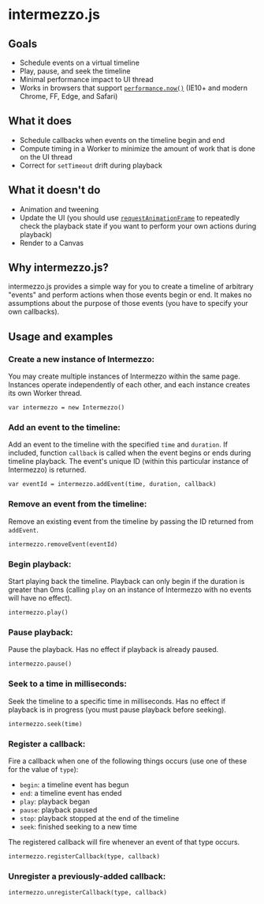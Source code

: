 # intermezzo.js

## Goals
- Schedule events on a virtual timeline
- Play, pause, and seek the timeline
- Minimal performance impact to UI thread
- Works in browsers that support [`performance.now()`](https://developer.mozilla.org/en-US/docs/Web/API/Performance/now) (IE10+ and modern Chrome, FF, Edge, and Safari)

## What it does
- Schedule callbacks when events on the timeline begin and end
- Compute timing in a Worker to minimize the amount of work that is done on the UI thread
- Correct for `setTimeout` drift during playback

## What it doesn't do
- Animation and tweening
- Update the UI (you should use [`requestAnimationFrame`](https://developer.mozilla.org/en-US/docs/Web/API/window/requestAnimationFrame) to repeatedly check the playback state if you want to perform your own actions during playback)
- Render to a Canvas

## Why intermezzo.js?
intermezzo.js provides a simple way for you to create a timeline of arbitrary "events" and perform actions when those events begin or end. It makes no assumptions about the purpose of those events (you have to specify your own callbacks).

## Usage and examples
### Create a new instance of Intermezzo:
You may create multiple instances of Intermezzo within the same page. Instances operate independently of each other, and each instance creates its own Worker thread.

    var intermezzo = new Intermezzo()

### Add an event to the timeline:
Add an event to the timeline with the specified `time` and `duration`. If included, function `callback` is called when the event begins or ends during timeline playback. The event's unique ID (within this particular instance of Intermezzo) is returned.

    var eventId = intermezzo.addEvent(time, duration, callback)

### Remove an event from the timeline:
Remove an existing event from the timeline by passing the ID returned from `addEvent`.

    intermezzo.removeEvent(eventId)

### Begin playback:
Start playing back the timeline. Playback can only begin if the duration is greater than 0ms (calling `play` on an instance of Intermezzo with no events will have no effect).

    intermezzo.play()

### Pause playback:
Pause the playback. Has no effect if playback is already paused.

    intermezzo.pause()

### Seek to a time in milliseconds:
Seek the timeline to a specific time in milliseconds. Has no effect if playback is in progress (you must pause playback before seeking).

    intermezzo.seek(time)

### Register a callback:
Fire a callback when one of the following things occurs (use one of these for the value of `type`):

- `begin`: a timeline event has begun
- `end`: a timeline event has ended
- `play`: playback began
- `pause`: playback paused
- `stop`: playback stopped at the end of the timeline
- `seek`: finished seeking to a new time

The registered callback will fire whenever an event of that type occurs.

    intermezzo.registerCallback(type, callback)

### Unregister a previously-added callback:
    intermezzo.unregisterCallback(type, callback)